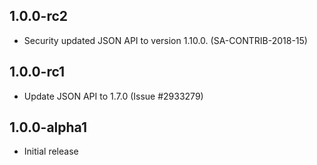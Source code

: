 ## 1.0.0-rc2
* Security updated JSON API to version 1.10.0. (SA-CONTRIB-2018-15)

## 1.0.0-rc1
* Update JSON API to 1.7.0 (Issue #2933279)

## 1.0.0-alpha1
* Initial release
